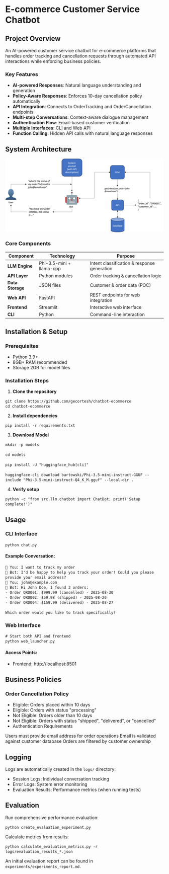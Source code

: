 # E-commerce Customer Service Chatbot

## Project Overview

An AI-powered customer service chatbot for e-commerce platforms that handles order tracking and cancellation requests through automated API interactions while enforcing business policies.

### Key Features
- **AI-powered Responses**: Natural language understanding and generation
- **Policy-Aware Responses**: Enforces 10-day cancellation policy automatically
-  **API Integration**: Connects to OrderTracking and OrderCancellation endpoints
-  **Multi-step Conversations**: Context-aware dialogue management
-  **Authentication Flow**: Email-based customer verification
-  **Multiple Interfaces**: CLI and Web API
-  **Function Calling**: Hidden API calls with natural language responses

## System Architecture

![Alt text](images/chatbot.png?raw=true "System overview")

### Core Components

| Component | Technology | Purpose |
|-----------|------------|---------|
| **LLM Engine** | Phi-3.5-mini + llama-cpp | Intent classification & response generation |
| **API Layer** | Python modules | Order tracking & cancellation logic |
| **Data Storage** | JSON files | Customer & order data (POC) |
| **Web API** | FastAPI | REST endpoints for web integration |
| **Frontend** | Streamlit | Interactive web interface |
| **CLI** | Python | Command-line interaction |

## Installation & Setup

### Prerequisites
- Python 3.9+
- 8GB+ RAM recommended
- Storage 2GB for model files

### Installation Steps

1. **Clone the repository**
```
git clone https://github.com/gecortesh/chatbot-ecommerce
cd chatbot-ecommerce
```
2. **Install dependencies**
```
pip install -r requirements.txt
```
3. **Download Model**
```
mkdir -p models

cd models

pip install -U "huggingface_hub[cli]"

huggingface-cli download bartowski/Phi-3.5-mini-instruct-GGUF --include "Phi-3.5-mini-instruct-Q4_K_M.gguf" --local-dir .
```
4. **Verify setup**
```
python -c "from src.llm.chatbot import ChatBot; print('Setup complete!')"
```

## Usage

### CLI Interface
```
python chat.py
```
#### Example Conversation:
```
👤 You: I want to track my order
🤖 Bot: I'd be happy to help you track your order! Could you please provide your email address?
👤 You: john@example.com
🤖 Bot: Hi John Doe, I found 3 orders:
- Order ORD001: $999.99 (cancelled) - 2025-08-30
- Order ORD002: $59.98 (shipped) - 2025-08-20
- Order ORD004: $159.99 (delivered) - 2025-08-27

Which order would you like to track specifically?
```
### Web Interface
```
# Start both API and frontend
python web_launcher.py
```

#### Access Points:
- Frontend: http://localhost:8501

## Business Policies

### Order Cancellation Policy

- Eligible: Orders placed within 10 days
- Eligible: Orders with status "processing"
- Not Eligible: Orders older than 10 days
- Not Eligible: Orders with status "shipped", "delivered", or "cancelled"
- Authentication Requirements

Users must provide email address for order operations
Email is validated against customer database
Orders are filtered by customer ownership

## Logging

Logs are automatically created in the `logs/` directory:
- Session Logs: Individual conversation tracking
- Error Logs: System error monitoring
- Evaluation Results: Performance metrics (when running tests)

## Evaluation

Run comprehensive performance evaluation:
```
python create_evaluation_experiment.py
```
Calculate metrics from results:
```
python calculate_evaluation_metrics.py -r logs/evaluation_results_*.json
```
An initial evaluation report can be found in `experiments/experiments_report.md`.
